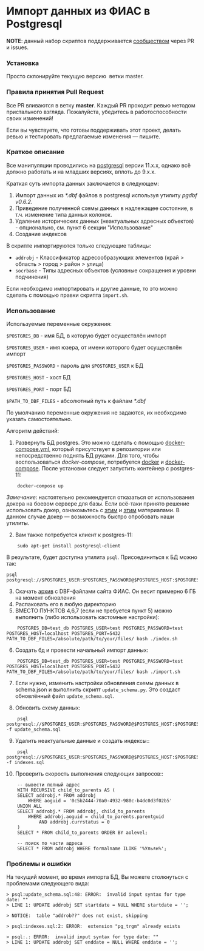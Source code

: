 # Импорт данных из ФИАС в Postgresql

**NOTE**: данный набор скриптов поддерживается [сообществом](https://github.com/asyncee/fias2pgsql/graphs/contributors) через PR и issues.

### Установка

Просто склонируйте текущую версию  ветки master.

### Правила принятия Pull Request

Все PR вливаются в ветку **master**. Каждый PR проходит ревью методом пристального взгляда. Пожалуйста, убедитесь в работоспособности своих изменений!

Если вы чувствуете, что готовы поддерживать этот проект, делать ревью и тестировать предлагаемые изменения — пишите.

### Краткое описание

Все манипуляции проводились на [postgresql](https://www.postgresql.org/) версии 11.x.x, однако всё должно
работать и на младших версиях, вплоть до 9.x.x.

Краткая суть импорта данных заключается в следующем:

1. Импорт данных из *\*.dbf* файлов в postgresql используя утилиту *pgdbf v0.6.2*.
2. Приведение полученной схемы данных в надлежащее состояние, в т.ч. изменение типа данных колонок.
3. Удаление исторических данных (неактуальных адресных объектов) - опционально, см. пункт 6 секции "Использование"
4. Создание индексов


В скрипте импортируются только следующие таблицы:

- ``addrobj`` - Классификатор адресообразующих элементов (край > область >
  город > район > улица)
- ``socrbase`` - Типы адресных объектов (условные сокращения и уровни
  подчинения)

Если необходимо импортировать и другие данные, то это можно сделать с помощью
правки скрипта ``import.sh``.


### Использование

Используемые переменные окружения:

`$POSTGRES_DB` - имя БД, в которую будет осуществлён импорт

`$POSTGRES_USER` - имя юзера, от имени которого будет осуществлён импорт

`$POSTGRES_PASSWORD` - пароль для `$POSTGRES_USER` к БД

`$POSTGRES_HOST` - хост БД

`$POSTGRES_PORT` - порт БД

`$PATH_TO_DBF_FILES` - абсолютный путь к файлам *\*.dbf*

По умолчанию переменные окружения не задаются, их необходимо указать самостоятельно.

Алгоритм действий:

1. Развернуть БД postgres. Это можно сделать с помощью 
[docker-compose.yml](https://github.com/Hedgehogues/fias2pgsql/blob/master/docker-compose.yml), который присутствует в 
репозитории или непосредственно поднять БД руками. Для того, чтобы воспользоваться *docker-compose*, потребуется 
[docker](https://www.docker.com/) и [docker-compose](https://docs.docker.com/compose/install/). После установки следует запустить контейнер с postgres-11:

```
    docker-compose up
```

*Замечание*: настоятельно рекомендуется отказаться от использования докера на боевом сервере для базы. Если 
всё-таки принято решение использовать докер, ознакомьтесь с [этим](https://ru.stackoverflow.com/questions/712931/%D0%97%D0%B0%D0%BF%D1%83%D1%81%D0%BA-postgresql-%D0%B2-docker/779716#779716) и
[этим](https://toster.ru/q/534239) материалами. В данном случае докер — возможность быстро опробовать наши утилиты.

2. Вам также потребуется клиент к postgres-11:

```
    sudo apt-get install postgresql-client
```

В результате, будет доступна утилита `psql`. Присоединиться к БД можно так:

    psql postgresql://$POSTGRES_USER:$POSTGRES_PASSWORD@$POSTGRES_HOST:$POSTGRES_PORT/$POSTGRES_DB
 
3. Скачать [архив](https://fias.nalog.ru/Updates.aspx) с DBF-файлами сайта ФИАС. Он весит примерно 6 ГБ на момент 
обновления
4. Распаковать его в любую директорию
5. ВМЕСТО ПУНКТОВ 4,6,7 (если не требуется пункт 5) можно выполнить (либо использовать кастомные настройки):

```
    POSTGRES_DB=test_db POSTGRES_USER=test POSTGRES_PASSWORD=test POSTGRES_HOST=localhost POSTGRES_PORT=5432 PATH_TO_DBF_FILES=/absolute/path/to/your/files/ bash ./index.sh
```

6. Создать бд и провести начальный импорт данных:

```
    POSTGRES_DB=test_db POSTGRES_USER=test POSTGRES_PASSWORD=test POSTGRES_HOST=localhost POSTGRES_PORT=5432 PATH_TO_DBF_FILES=/absolute/path/to/your/files/ bash ./import.sh

```

7. Если нужно, изменить настройки обновления схемы данных в schema.json и
   выполнить скрипт ``update_schema.py``. Это создаст обновлённый файл
   ``update_schema.sql``.

8. Обновить схему данных:

```
    psql postgresql://$POSTGRES_USER:$POSTGRES_PASSWORD@$POSTGRES_HOST:$POSTGRES_PORT/$POSTGRES_DB -f update_schema.sql
```

9. Удалить неактуальные данные и создать индексы::

```
    psql postgresql://$POSTGRES_USER:$POSTGRES_PASSWORD@$POSTGRES_HOST:$POSTGRES_PORT/$POSTGRES_DB -f indexes.sql
```

10. Проверить скорость выполнения следующих запросов::

```
    -- вывести полный адрес
    WITH RECURSIVE child_to_parents AS (
    SELECT addrobj.* FROM addrobj
        WHERE aoguid = '0c5b2444-70a0-4932-980c-b4dc0d3f02b5'
    UNION ALL
    SELECT addrobj.* FROM addrobj, child_to_parents
        WHERE addrobj.aoguid = child_to_parents.parentguid
            AND addrobj.currstatus = 0
    )
    SELECT * FROM child_to_parents ORDER BY aolevel;

    -- поиск по части адреса
    SELECT * FROM addrobj WHERE formalname ILIKE '%Ульян%';
```

### Проблемы и ошибки

На текущий момент, во время импорта БД, Вы можете столкнуться с проблемами следующего вида:

```
> psql:update_schema.sql:48: ERROR:  invalid input syntax for type date: ""
> LINE 1: UPDATE addrobj SET startdate = NULL WHERE startdate = '';

> NOTICE:  table "addrob??" does not exist, skipping

> psql:indexes.sql:2: ERROR:  extension "pg_trgm" already exists

> psql:.: ERROR:  invalid input syntax for type date: ""
> LINE 1: UPDATE addrobj SET enddate = NULL WHERE enddate = '';
```
